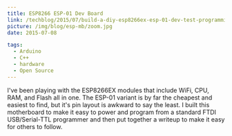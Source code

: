 ```yaml
---
title: ESP8266 ESP-01 Dev Board
link: /techblog/2015/07/build-a-diy-esp8266ex-esp-01-dev-test-programming-board/
picture: /img/blog/esp-mb/zoom.jpg
date: 2015-07-08

tags:
  - Arduino
  - C++
  - hardware
  - Open Source
---
```


I've been playing with the ESP8266EX modules that include WiFi, CPU, RAM, and Flash all in one. 
The ESP-01 variant is by far the cheapest and easiest to find, but it's pin layout is awkward to say the least.
I built this motherboard to make it easy to power and program from a standard FTDI USB/Serial-TTL programmer and then put 
together a writeup to make it easy for others to follow.
